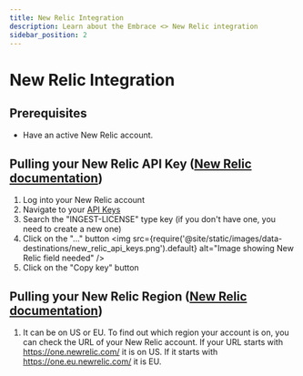 ```yaml
---
title: New Relic Integration
description: Learn about the Embrace <> New Relic integration
sidebar_position: 2
---
```


# New Relic Integration

## Prerequisites

- Have an active New Relic account.


## Pulling your New Relic API Key ([New Relic documentation](https://docs.newrelic.com/docs/apis/intro-apis/new-relic-api-keys/#license-key))

1. Log into your New Relic account
2. Navigate to your [API Keys](https://one.newrelic.com/admin-portal/api-keys/home)
3. Search the "INGEST-LICENSE" type key (if you don't have one, you need to create a new one)
4. Click on the "..." button
<img src={require('@site/static/images/data-destinations/new_relic_api_keys.png').default} alt="Image showing New Relic field needed" />
5. Click on the "Copy key" button

## Pulling your New Relic Region ([New Relic documentation](https://docs.newrelic.com/docs/accounts/accounts-billing/account-setup/choose-your-data-center/))

1. It can be on US or EU. To find out which region your account is on, you can check the URL of your New Relic account. If your URL starts with https://one.newrelic.com/ it is on US. If it starts with https://one.eu.newrelic.com/ it is EU.

